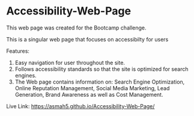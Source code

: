 # Accessibility-Web-Page

This web page was created for the Bootcamp challenge.

This is a singular web page that focuses on accessibilty for users 

Features:
1. Easy navigation for user throughout the site.
2. Follows accessibility standards so that the site is optimized for search engines.
3. The Web page contains information on: Search Engine Optimization, Online Reputation Management, Social Media Marketing, Lead Generation, Brand Awareness as well as Cost Management.

Live Link: https://asmah5.github.io/Accessibility-Web-Page/